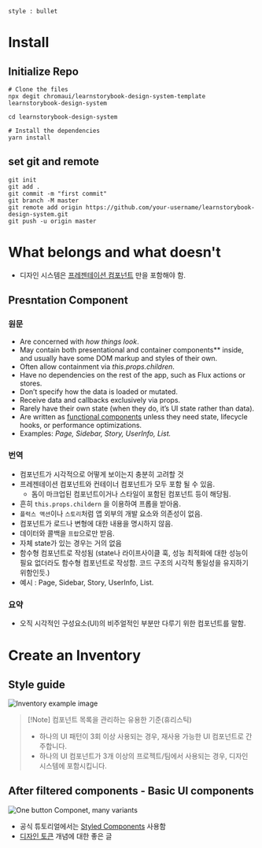 ```toc
style : bullet
```
# Install
## Initialize Repo
```shell
# Clone the files
npx degit chromaui/learnstorybook-design-system-template learnstorybook-design-system

cd learnstorybook-design-system

# Install the dependencies
yarn install
```

## set git and remote
```shell
git init
git add .
git commit -m "first commit"
git branch -M master
git remote add origin https://github.com/your-username/learnstorybook-design-system.git
git push -u origin master
```

# What belongs and what doesn't
- 디자인 시스템은 [프레젠테이션 컴포넌트](https://medium.com/@dan_abramov/smart-and-dumb-components-7ca2f9a7c7d0) 만을 포함해야 함.

## Presntation Component
### 원문
-   Are concerned with _how things look_.
-   May contain both presentational and container components** inside, and usually have some DOM markup and styles of their own.
-   Often allow containment via _this.props.children_.
-   Have no dependencies on the rest of the app, such as Flux actions or stores.
-   Don’t specify how the data is loaded or mutated.
-   Receive data and callbacks exclusively via props.
-   Rarely have their own state (when they do, it’s UI state rather than data).
-   Are written as [functional components](https://facebook.github.io/react/blog/2015/10/07/react-v0.14.html#stateless-functional-components) unless they need state, lifecycle hooks, or performance optimizations.
-   Examples: _Page, Sidebar, Story, UserInfo, List._

### 번역
- 컴포넌트가 시각적으로 어떻게 보이는지 충분히 고려할 것
- 프레젠테이션 컴포넌트와 컨테이너 컴포넌트가 모두 포함 될 수 있음.
	- 돔이 마크업된 컴포넌트이거나 스타일이 포함된 컴포넌트 등이 해당됨.
- 흔히 `this.props.childern` 을 이용하여 프롭을 받아옴.
- `플럭스 액션`이나 `스토리`처럼 앱 외부의 개발 요소와 의존성이 없음.
- 컴포넌트가 로드나 변형에 대한 내용을 명시하지 않음.
- 데이터와 콜백을 `프랍`으로만 받음.
- 자체 state가 있는 경우는 거의 없음
- 함수형 컴포넌트로 작성됨 (state나 라이프사이클 훅, 성능 최적화에 대한 성능이 필요 없더라도 함수형 컴포넌트로 작성함. 코드 구조의 시각적 통일성을 유지하기 위함인듯.)
- 예시 : Page, Sidebar, Story, UserInfo, List.

### 요약
- 오직 시각적인 구성요소(UI)의 비주얼적인 부분만 다루기 위한 컴포넌트를 말함.

# Create an Inventory
## Style guide
![Inventory example image](https://storybook.js.org/tutorials/design-systems-for-developers/design-system-grid.png)

> [!Note] 컴포넌트 목록을 관리하는 유용한 기준(휴리스틱)
> - 하나의 UI 패턴이 3회 이상 사용되는 경우, 재사용 가능한 UI 컴포넌트로 간주합니다.
> - 하나의 UI 컴포넌트가 3개 이상의 프로젝트/팀에서 사용되는 경우, 디자인 시스템에 포함시킵니다. 
## After filtered components - Basic UI components
![One button Componet, many variants](https://storybook.js.org/tutorials/design-systems-for-developers/design-system-consolidate-into-one-button.jpg)
- 공식 튜토리얼에서는 [Styled Components](https://www.styled-components.com/) 사용함
- [디자인 토큰](https://medium.com/eightshapes-llc/tokens-in-design-systems-25dd82d58421) 개념에 대한 좋은 글